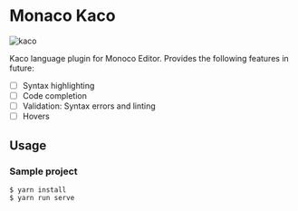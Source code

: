 # Monaco Kaco

![kaco](./kaco.png)

Kaco language plugin for Monoco Editor. Provides the following features in future:

- [ ] Syntax highlighting
- [ ] Code completion
- [ ] Validation: Syntax errors and linting
- [ ] Hovers

## Usage

### Sample project

```shell
$ yarn install
$ yarn run serve
```
